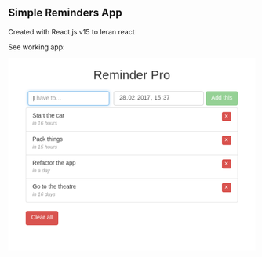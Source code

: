 ## Simple Reminders App

Created with React.js v15 to leran react

See working app:

[![React reminde**r Pro](https://github.com/geniusfruit/react-reminder-app/blob/master/screen.png?raw=true)](https://geniusfruit.github.io/react-reminder-app/build/index.html)
